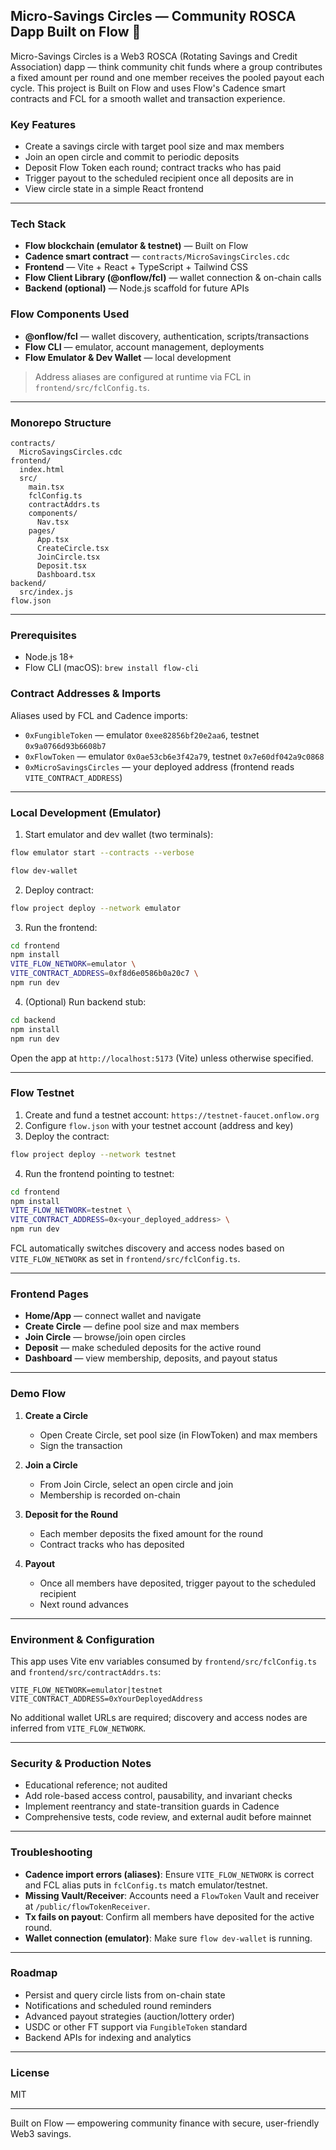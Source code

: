 ## Micro-Savings Circles — Community ROSCA Dapp Built on Flow 💸

Micro-Savings Circles is a Web3 ROSCA (Rotating Savings and Credit Association) dapp — think community chit funds where a group contributes a fixed amount per round and one member receives the pooled payout each cycle. This project is Built on Flow and uses Flow's Cadence smart contracts and FCL for a smooth wallet and transaction experience.

### Key Features
- Create a savings circle with target pool size and max members
- Join an open circle and commit to periodic deposits
- Deposit Flow Token each round; contract tracks who has paid
- Trigger payout to the scheduled recipient once all deposits are in
- View circle state in a simple React frontend

---

### Tech Stack
- **Flow blockchain (emulator & testnet)** — Built on Flow
- **Cadence smart contract** — `contracts/MicroSavingsCircles.cdc`
- **Frontend** — Vite + React + TypeScript + Tailwind CSS
- **Flow Client Library (@onflow/fcl)** — wallet connection & on-chain calls
- **Backend (optional)** — Node.js scaffold for future APIs

### Flow Components Used
- **@onflow/fcl** — wallet discovery, authentication, scripts/transactions
- **Flow CLI** — emulator, account management, deployments
- **Flow Emulator & Dev Wallet** — local development

> Address aliases are configured at runtime via FCL in `frontend/src/fclConfig.ts`.

---

### Monorepo Structure
```
contracts/
  MicroSavingsCircles.cdc
frontend/
  index.html
  src/
    main.tsx
    fclConfig.ts
    contractAddrs.ts
    components/
      Nav.tsx
    pages/
      App.tsx
      CreateCircle.tsx
      JoinCircle.tsx
      Deposit.tsx
      Dashboard.tsx
backend/
  src/index.js
flow.json
```

---

### Prerequisites
- Node.js 18+
- Flow CLI (macOS): `brew install flow-cli`

### Contract Addresses & Imports
Aliases used by FCL and Cadence imports:
- `0xFungibleToken` — emulator `0xee82856bf20e2aa6`, testnet `0x9a0766d93b6608b7`
- `0xFlowToken` — emulator `0x0ae53cb6e3f42a79`, testnet `0x7e60df042a9c0868`
- `0xMicroSavingsCircles` — your deployed address (frontend reads `VITE_CONTRACT_ADDRESS`)

---

### Local Development (Emulator)
1) Start emulator and dev wallet (two terminals):
```bash
flow emulator start --contracts --verbose
```
```bash
flow dev-wallet
```
2) Deploy contract:
```bash
flow project deploy --network emulator
```
3) Run the frontend:
```bash
cd frontend
npm install
VITE_FLOW_NETWORK=emulator \
VITE_CONTRACT_ADDRESS=0xf8d6e0586b0a20c7 \
npm run dev
```
4) (Optional) Run backend stub:
```bash
cd backend
npm install
npm run dev
```

Open the app at `http://localhost:5173` (Vite) unless otherwise specified.

---

### Flow Testnet
1) Create and fund a testnet account: `https://testnet-faucet.onflow.org`
2) Configure `flow.json` with your testnet account (address and key)
3) Deploy the contract:
```bash
flow project deploy --network testnet
```
4) Run the frontend pointing to testnet:
```bash
cd frontend
npm install
VITE_FLOW_NETWORK=testnet \
VITE_CONTRACT_ADDRESS=0x<your_deployed_address> \
npm run dev
```

FCL automatically switches discovery and access nodes based on `VITE_FLOW_NETWORK` as set in `frontend/src/fclConfig.ts`.

---

### Frontend Pages
- **Home/App** — connect wallet and navigate
- **Create Circle** — define pool size and max members
- **Join Circle** — browse/join open circles
- **Deposit** — make scheduled deposits for the active round
- **Dashboard** — view membership, deposits, and payout status

---

### Demo Flow
1) **Create a Circle**
   - Open Create Circle, set pool size (in FlowToken) and max members
   - Sign the transaction

2) **Join a Circle**
   - From Join Circle, select an open circle and join
   - Membership is recorded on-chain

3) **Deposit for the Round**
   - Each member deposits the fixed amount for the round
   - Contract tracks who has deposited

4) **Payout**
   - Once all members have deposited, trigger payout to the scheduled recipient
   - Next round advances

---

### Environment & Configuration
This app uses Vite env variables consumed by `frontend/src/fclConfig.ts` and `frontend/src/contractAddrs.ts`:
```env
VITE_FLOW_NETWORK=emulator|testnet
VITE_CONTRACT_ADDRESS=0xYourDeployedAddress
```

No additional wallet URLs are required; discovery and access nodes are inferred from `VITE_FLOW_NETWORK`.

---

### Security & Production Notes
- Educational reference; not audited
- Add role-based access control, pausability, and invariant checks
- Implement reentrancy and state-transition guards in Cadence
- Comprehensive tests, code review, and external audit before mainnet

---

### Troubleshooting
- **Cadence import errors (aliases)**: Ensure `VITE_FLOW_NETWORK` is correct and FCL alias puts in `fclConfig.ts` match emulator/testnet.
- **Missing Vault/Receiver**: Accounts need a `FlowToken` Vault and receiver at `/public/flowTokenReceiver`.
- **Tx fails on payout**: Confirm all members have deposited for the active round.
- **Wallet connection (emulator)**: Make sure `flow dev-wallet` is running.

---

### Roadmap
- Persist and query circle lists from on-chain state
- Notifications and scheduled round reminders
- Advanced payout strategies (auction/lottery order)
- USDC or other FT support via `FungibleToken` standard
- Backend APIs for indexing and analytics

---

### License
MIT

---

Built on Flow — empowering community finance with secure, user-friendly Web3 savings.


